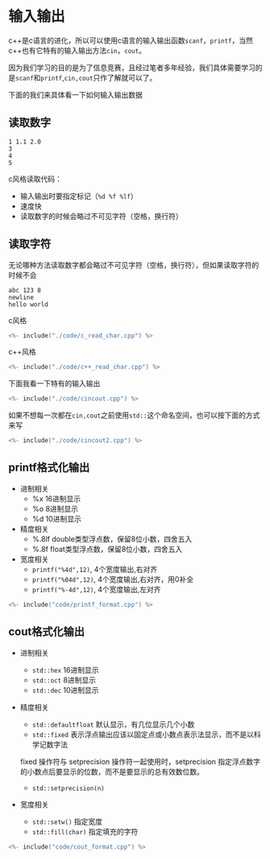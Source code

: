 # 输入输出

c++是c语言的进化，所以可以使用c语言的输入输出函数`scanf`，`printf`，当然c++也有它特有的输入输出方法`cin`，`cout`。

因为我们学习的目的是为了信息竞赛，且经过笔者多年经验，我们具体需要学习的是`scanf`和`printf`,`cin,cout`只作了解就可以了。


下面的我们来具体看一下如何输入输出数据


## 读取数字

```plaintext
1 1.1 2.0
3
4
5
```

c风格读取代码：

 - 输入输出时要指定标记（`%d %f %lf`）
 - 速度快
 - 读取数字的时候会略过不可见字符（空格，换行符）


## 读取字符

无论哪种方法读取数字都会略过不可见字符（空格，换行符），但如果读取字符的时候不会

```plaintext
abc 123 8
newline
hello world
```

c风格

```c++
<%- include("./code/c_read_char.cpp") %>
```

c++风格

```c++
<%- include("./code/c++_read_char.cpp") %>
```

下面我看一下特有的输入输出

```c++
<%- include("./code/cincout.cpp") %>
```

如果不想每一次都在`cin,cout`之前使用`std::`这个命名空间，也可以按下面的方式来写

```c++
<%- include("./code/cincout2.cpp") %>
```
## printf格式化输出

 - 进制相关
    - %x 16进制显示
    - %o 8进制显示
    - %d 10进制显示
 - 精度相关
    - %.8lf double类型浮点数，保留8位小数，四舍五入
    - %.8f  float类型浮点数，保留8位小数，四舍五入
 - 宽度相关
    - `printf("%4d",12)`, 4个宽度输出,右对齐
    - `printf("%04d",12)`, 4个宽度输出,右对齐，用0补全
    - `printf("%-4d",12)`, 4个宽度输出,左对齐

```c++
<%- include("code/printf_format.cpp") %>
```

## cout格式化输出

 - 进制相关
    - `std::hex` 16进制显示
    - `std::oct` 8进制显示
    - `std::dec` 10进制显示
 - 精度相关
    - `std::defaultfloat` 默认显示，有几位显示几个小数
    - `std::fixed` 表示浮点输出应该以固定点或小数点表示法显示，而不是以科学记数字法

    fixed 操作符与 setprecision 操作符一起使用时，setprecision 指定浮点数字的小数点后要显示的位数，而不是要显示的总有效数位数。

    - `std::setprecision(n)`
 - 宽度相关
    - `std::setw()` 指定宽度
    - `std::fill(char)` 指定填充的字符

```c++
<%- include("code/cout_format.cpp") %>
```

